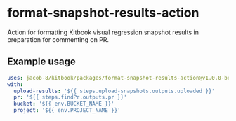 # format-snapshot-results-action

Action for formatting Kitbook visual regression snapshot results in preparation for commenting on PR. 

## Example usage

```yaml
uses: jacob-8/kitbook/packages/format-snapshot-results-action@v1.0.0-beta.4
with:
  upload-results: '${{ steps.upload-snapshots.outputs.uploaded }}'
  pr: '${{ steps.findPr.outputs.pr }}'
  bucket: '${{ env.BUCKET_NAME }}'
  project: '${{ env.PROJECT_NAME }}'
```
